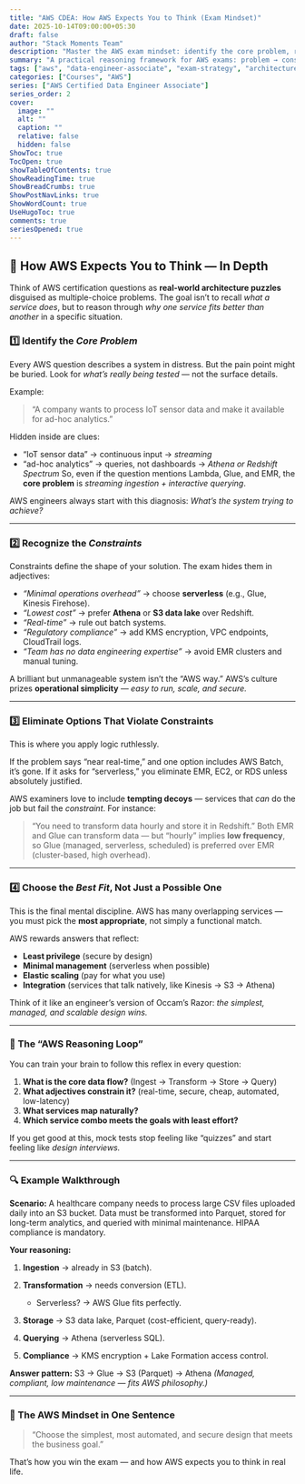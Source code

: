 ```yaml
---
title: "AWS CDEA: How AWS Expects You to Think (Exam Mindset)"
date: 2025-10-14T09:00:00+05:30
draft: false
author: "Stack Moments Team"
description: "Master the AWS exam mindset: identify the core problem, read constraints, eliminate decoys, and select the simplest managed design that meets the goal."
summary: "A practical reasoning framework for AWS exams: problem → constraints → mapping → best-fit, with examples and decision cues."
tags: ["aws", "data-engineer-associate", "exam-strategy", "architecture", "mindset"]
categories: ["Courses", "AWS"]
series: ["AWS Certified Data Engineer Associate"]
series_order: 2
cover:
  image: ""
  alt: ""
  caption: ""
  relative: false
  hidden: false
ShowToc: true
TocOpen: true
showTableOfContents: true
ShowReadingTime: true
ShowBreadCrumbs: true
ShowPostNavLinks: true
ShowWordCount: true
UseHugoToc: true
comments: true
seriesOpened: true
---
```

## 🧭 How AWS Expects You to Think — In Depth

Think of AWS certification questions as **real-world architecture puzzles** disguised as multiple-choice problems. The goal isn’t to recall *what a service does*, but to reason through *why one service fits better than another* in a specific situation.

### 1️⃣ Identify the *Core Problem*

Every AWS question describes a system in distress. But the pain point might be buried.
Look for *what’s really being tested* — not the surface details.

Example:

> “A company wants to process IoT sensor data and make it available for ad-hoc analytics.”

Hidden inside are clues:

* “IoT sensor data” → continuous input → *streaming*
* “ad-hoc analytics” → queries, not dashboards → *Athena or Redshift Spectrum*
  So, even if the question mentions Lambda, Glue, and EMR, the **core problem** is *streaming ingestion + interactive querying*.

AWS engineers always start with this diagnosis: *What’s the system trying to achieve?*

---

### 2️⃣ Recognize the *Constraints*

Constraints define the shape of your solution. The exam hides them in adjectives:

* *“Minimal operations overhead”* → choose **serverless** (e.g., Glue, Kinesis Firehose).
* *“Lowest cost”* → prefer **Athena** or **S3 data lake** over Redshift.
* *“Real-time”* → rule out batch systems.
* *“Regulatory compliance”* → add KMS encryption, VPC endpoints, CloudTrail logs.
* *“Team has no data engineering expertise”* → avoid EMR clusters and manual tuning.

A brilliant but unmanageable system isn’t the “AWS way.”
AWS’s culture prizes **operational simplicity** — *easy to run, scale, and secure.*

---

### 3️⃣ Eliminate Options That Violate Constraints

This is where you apply logic ruthlessly.

If the problem says “near real-time,” and one option includes AWS Batch, it’s gone.
If it asks for “serverless,” you eliminate EMR, EC2, or RDS unless absolutely justified.

AWS examiners love to include **tempting decoys** — services that *can* do the job but fail the *constraint*.
For instance:

> “You need to transform data hourly and store it in Redshift.”
> Both EMR and Glue can transform data — but “hourly” implies **low frequency**, so Glue (managed, serverless, scheduled) is preferred over EMR (cluster-based, high overhead).

---

### 4️⃣ Choose the *Best Fit*, Not Just a Possible One

This is the final mental discipline. AWS has many overlapping services — you must pick the **most appropriate**, not simply a functional match.

AWS rewards answers that reflect:

* **Least privilege** (secure by design)
* **Minimal management** (serverless when possible)
* **Elastic scaling** (pay for what you use)
* **Integration** (services that talk natively, like Kinesis → S3 → Athena)

Think of it like an engineer’s version of Occam’s Razor: *the simplest, managed, and scalable design wins.*

---

### 🧠 The “AWS Reasoning Loop”

You can train your brain to follow this reflex in every question:

1. **What is the core data flow?** (Ingest → Transform → Store → Query)
2. **What adjectives constrain it?** (real-time, secure, cheap, automated, low-latency)
3. **What services map naturally?**
4. **Which service combo meets the goals with least effort?**

If you get good at this, mock tests stop feeling like “quizzes” and start feeling like *design interviews.*

---

### 🔍 Example Walkthrough

**Scenario:**
A healthcare company needs to process large CSV files uploaded daily into an S3 bucket. Data must be transformed into Parquet, stored for long-term analytics, and queried with minimal maintenance. HIPAA compliance is mandatory.

**Your reasoning:**

1. **Ingestion** → already in S3 (batch).
2. **Transformation** → needs conversion (ETL).

   * Serverless? → AWS Glue fits perfectly.
3. **Storage** → S3 data lake, Parquet (cost-efficient, query-ready).
4. **Querying** → Athena (serverless SQL).
5. **Compliance** → KMS encryption + Lake Formation access control.

**Answer pattern:**
S3 → Glue → S3 (Parquet) → Athena
*(Managed, compliant, low maintenance — fits AWS philosophy.)*

---

### 🎯 The AWS Mindset in One Sentence

> “Choose the simplest, most automated, and secure design that meets the business goal.”

That’s how you win the exam — and how AWS expects you to think in real life.